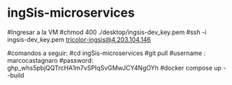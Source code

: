 # ingSis-microservices

#Ingresar a la VM
#chmod 400 ./desktop/ingsis-dev_key.pem
#ssh -i ingsis-dev_key.pem tricolor-ingsis@4.203.104.146


#comandos a seguir:
#cd ingSis-microservices
#git pull
#username : marcocastagnaro
#password: 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
#docker compose up --build